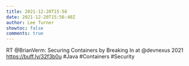 ```yaml
---
title: 2021-12-20T15-56
date: 2021-12-20T15:56:40Z
author: Lee Turner
showtoc: false
comments: true
---
```


RT @BrianVerm: Securing Containers by Breaking In at @devnexus 2021
https://buff.ly/32f3b0u
#Java #Containers #Security

